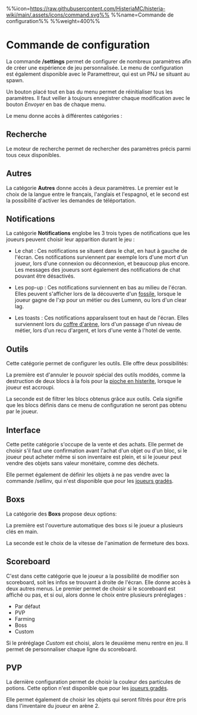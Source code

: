 %%icon=https://raw.githubusercontent.com/HisteriaMC/histeria-wiki/main/.assets/icons/command.svg%%
%%name=Commande de configuration%%
%%weight=400%%

# Commande de configuration

La commande **/settings** permet de configurer de nombreux paramètres afin de créer une expérience de jeu personnalisée. Le menu de configuration est également disponible avec le Paramettreur, qui est un PNJ se situant au spawn. 

Un bouton placé tout en bas du menu permet de réinitialiser tous les paramètres. Il faut veiller à toujours enregistrer chaque modification avec le bouton *Envoyer* en bas de chaque menu.

Le menu donne accès à différentes catégories :

## Recherche

Le moteur de recherche permet de rechercher des paramètres précis parmi tous ceux disponibles.

## Autres

La catégorie **Autres** donne accès à deux paramètres. Le premier est le choix de la langue entre le français, l'anglais et l'espagnol, et le second est la possibilité d'activer les demandes de téléportation.

## Notifications

La catégorie **Notifications** englobe les 3 trois types de notifications que les joueurs peuvent choisir leur apparition durant le jeu :

- Le chat : Ces notifications se situent dans le chat, en haut à gauche de l'écran. Ces notifications surviennent par exemple lors d'une mort d'un joueur, lors d'une connexion ou déconnexion, et beaucoup plus encore. Les messages des joueurs sont également des notifications de chat pouvant être désactivés.
  
- Les pop-up : Ces notifications surviennent en bas au milieu de l'écran. Elles peuvent s'afficher lors de la découverte d'un [fossile](https://histeria.fr/wiki/objets/fossils), lorsque le joueur gagne de l'xp pour un métier ou des Lumenn, ou lors d'un clear lag.
  
- Les toasts : Ces notifications apparaîssent tout en haut de l'écran. Elles surviennent lors du [coffre d'arène](https://histeria.fr/wiki/mondes/arena-chest), lors d'un passage d'un niveau de métier, lors d'un recu d'argent, et lors d'une vente à l'hotel de vente.

## Outils

Cette catégorie permet de configurer les outils. Elle offre deux possibilités:

La première est d'annuler le pouvoir spécial des outils moddés, comme la destruction de deux blocs à la fois pour la [pioche en histerite](https://histeria.fr/wiki/outils/histerite-pickaxe), lorsque  le joueur est accroupi.

La seconde est de filtrer les blocs obtenus grâce aux outils. Cela signifie que les blocs définis dans ce menu de configuration ne seront pas obtenu par le joueur.

## Interface

Cette petite catégorie s'occupe de la vente et des achats. Elle permet de choisir s'il faut une confirmation avant l'achat d'un objet ou d'un bloc, si le joueur peut acheter même si son inventaire est plein, et si le joueur peut vendre des objets sans valeur monétaire, comme des déchets. 

Elle permet également de définir les objets à ne pas vendre avec la commande /sellinv, qui n'est disponible que pour les [joueurs gradés](https://histeria.fr/wiki/commandes/graded-commands).

## Boxs

La catégorie des **Boxs** propose deux options:

La première est l'ouverture automatique des boxs si le joueur a plusieurs clés en main. 

La seconde est le choix de la vitesse de l'animation de fermeture des boxs.

## Scoreboard

C'est dans cette catégorie que le joueur a la possibilité de modifier son scoreboard, soit les infos se trouvant à droite de l'écran. Elle donne accès à deux autres menus. Le premier permet de choisir si le scoreboard est affiché ou pas, et si oui, alors donne le choix entre plusieurs préréglages : 
- Par défaut
- PVP
- Farming
- Boss
- Custom

Si le préréglage *Custom* est choisi, alors le deuxième menu rentre en jeu. Il permet de personnaliser chaque ligne du scoreboard.

## PVP

La dernière configuration permet de choisir la couleur des particules de potions. Cette option n'est disponible que pour les [joueurs gradés](https://histeria.fr/wiki/commandes/graded-commands). 

Elle permet également de choisir les objets qui seront filtrés pour être pris dans l'inventaire du joueur en arène 2.
